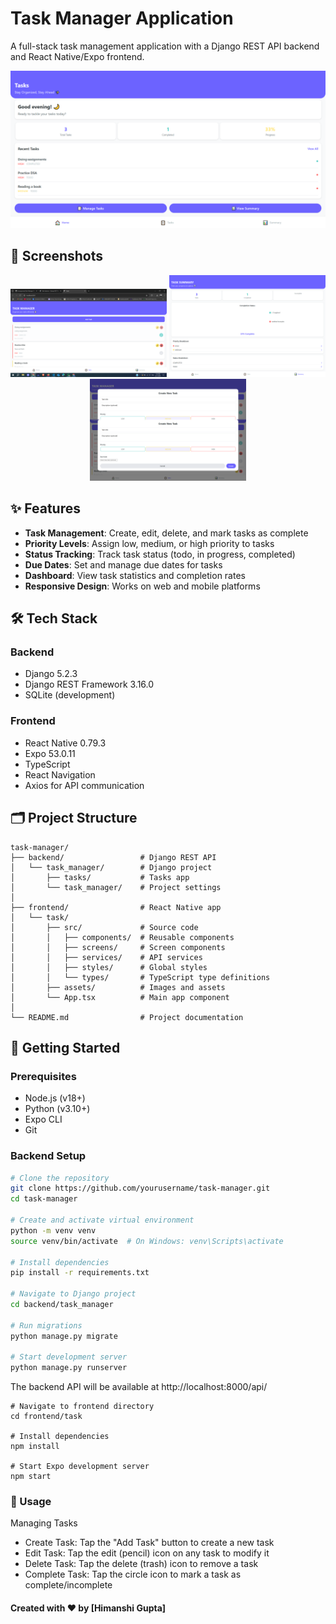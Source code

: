 # Task Manager Application

A full-stack task management application with a Django REST API backend and React Native/Expo frontend.

![Task Manager Banner](docs/images/banner.png)

## 📱 Screenshots

<div align="center">
  <img src="docs/images/task-list.png" alt="Home Screen" width="250"/>
  <img src="docs/images/summary.png" alt="Task List" width="250"/>
  <img src="docs/images/create-task.png" alt="Task Details" width="250"/>
</div>

## ✨ Features

- **Task Management**: Create, edit, delete, and mark tasks as complete
- **Priority Levels**: Assign low, medium, or high priority to tasks
- **Status Tracking**: Track task status (todo, in progress, completed)
- **Due Dates**: Set and manage due dates for tasks
- **Dashboard**: View task statistics and completion rates
- **Responsive Design**: Works on web and mobile platforms

## 🛠️ Tech Stack

### Backend
- Django 5.2.3
- Django REST Framework 3.16.0
- SQLite (development)

### Frontend
- React Native 0.79.3
- Expo 53.0.11
- TypeScript
- React Navigation
- Axios for API communication

## 🗂️ Project Structure

```
task-manager/
├── backend/                 # Django REST API
│   └── task_manager/        # Django project
│       ├── tasks/           # Tasks app
│       └── task_manager/    # Project settings
│
├── frontend/                # React Native app
│   └── task/
│       ├── src/             # Source code
│       │   ├── components/  # Reusable components
│       │   ├── screens/     # Screen components
│       │   ├── services/    # API services
│       │   ├── styles/      # Global styles
│       │   └── types/       # TypeScript type definitions
│       ├── assets/          # Images and assets
│       └── App.tsx          # Main app component
│
└── README.md                # Project documentation
```

## 🚀 Getting Started

### Prerequisites

- Node.js (v18+)
- Python (v3.10+)
- Expo CLI
- Git

### Backend Setup

```bash
# Clone the repository
git clone https://github.com/yourusername/task-manager.git
cd task-manager

# Create and activate virtual environment
python -m venv venv
source venv/bin/activate  # On Windows: venv\Scripts\activate

# Install dependencies
pip install -r requirements.txt

# Navigate to Django project
cd backend/task_manager

# Run migrations
python manage.py migrate

# Start development server
python manage.py runserver
```
The backend API will be available at http://localhost:8000/api/
```
# Navigate to frontend directory
cd frontend/task

# Install dependencies
npm install

# Start Expo development server
npm start
```
### 📝 Usage
Managing Tasks
- Create Task: Tap the "Add Task" button to create a new task
- Edit Task: Tap the edit (pencil) icon on any task to modify it
- Delete Task: Tap the delete (trash) icon to remove a task
- Complete Task: Tap the circle icon to mark a task as complete/incomplete

#### Created with ❤️ by [Himanshi Gupta]